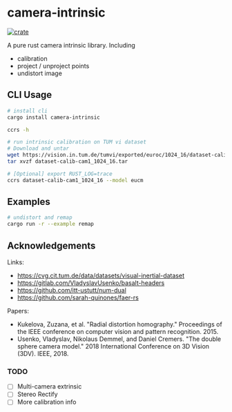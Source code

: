 # camera-intrinsic
[![crate](https://img.shields.io/crates/v/camera-intrinsic.svg)](https://crates.io/crates/camera-intrinsic)

A pure rust camera intrinsic library. Including
* calibration
* project / unproject points
* undistort image

## CLI Usage
```sh
# install cli
cargo install camera-intrinsic

ccrs -h

# run intrinsic calibration on TUM vi dataset
# Download and untar
wget https://vision.in.tum.de/tumvi/exported/euroc/1024_16/dataset-calib-cam1_1024_16.tar
tar xvzf dataset-calib-cam1_1024_16.tar

# [Optional] export RUST_LOG=trace
ccrs dataset-calib-cam1_1024_16 --model eucm
```
## Examples
```sh
# undistort and remap
cargo run -r --example remap
```

## Acknowledgements
Links:
* https://cvg.cit.tum.de/data/datasets/visual-inertial-dataset
* https://gitlab.com/VladyslavUsenko/basalt-headers
* https://github.com/itt-ustutt/num-dual
* https://github.com/sarah-quinones/faer-rs

Papers:

* Kukelova, Zuzana, et al. "Radial distortion homography." Proceedings of the IEEE conference on computer vision and pattern recognition. 2015.
* Usenko, Vladyslav, Nikolaus Demmel, and Daniel Cremers. "The double sphere camera model." 2018 International Conference on 3D Vision (3DV). IEEE, 2018.

### TODO
* [ ] Multi-camera extrinsic
* [ ] Stereo Rectify
* [ ] More calibration info
